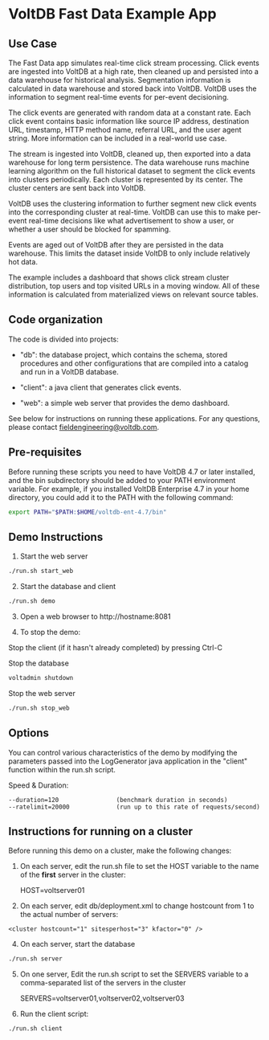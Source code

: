 # VoltDB Fast Data Example App

Use Case
--------

The Fast Data app simulates real-time click stream processing. Click events are
ingested into VoltDB at a high rate, then cleaned up and persisted into a data
warehouse for historical analysis. Segmentation information is calculated in
data warehouse and stored back into VoltDB. VoltDB uses the information to
segment real-time events for per-event decisioning.

The click events are generated with random data at a constant rate. Each click
event contains basic information like source IP address, destination URL,
timestamp, HTTP method name, referral URL, and the user agent string. More
information can be included in a real-world use case.

The stream is ingested into VoltDB, cleaned up, then exported into a data
warehouse for long term persistence. The data warehouse runs machine learning
algorithm on the full historical dataset to segment the click events into
clusters periodically. Each cluster is represented by its center. The cluster
centers are sent back into VoltDB.

VoltDB uses the clustering information to further segment new click events into
the corresponding cluster at real-time. VoltDB can use this to make per-event
real-time decisions like what advertisement to show a user, or whether a user
should be blocked for spamming.

Events are aged out of VoltDB after they are persisted in the data
warehouse. This limits the dataset inside VoltDB to only include relatively hot
data.

The example includes a dashboard that shows click stream cluster distribution,
top users and top visited URLs in a moving window. All of these information is
calculated from materialized views on relevant source tables.

Code organization
-----------------

The code is divided into projects:

- "db": the database project, which contains the schema, stored procedures and
  other configurations that are compiled into a catalog and run in a VoltDB
  database.

- "client": a java client that generates click events.

- "web": a simple web server that provides the demo dashboard.

See below for instructions on running these applications.  For any questions,
please contact fieldengineering@voltdb.com.

Pre-requisites
--------------

Before running these scripts you need to have VoltDB 4.7 or later installed, and
the bin subdirectory should be added to your PATH environment variable.  For
example, if you installed VoltDB Enterprise 4.7 in your home directory, you
could add it to the PATH with the following command:
```bash
export PATH="$PATH:$HOME/voltdb-ent-4.7/bin"
```

Demo Instructions
-----------------

1. Start the web server
```bash
./run.sh start_web
```

2. Start the database and client
```bash
./run.sh demo
```

3. Open a web browser to http://hostname:8081

4. To stop the demo:

Stop the client (if it hasn't already completed) by pressing Ctrl-C

Stop the database
```bash
voltadmin shutdown
```

Stop the web server
```bash
./run.sh stop_web
```

Options
-------

You can control various characteristics of the demo by modifying the parameters
passed into the LogGenerator java application in the "client" function within
the run.sh script.

Speed & Duration:

    --duration=120                (benchmark duration in seconds)
    --ratelimit=20000             (run up to this rate of requests/second)


Instructions for running on a cluster
-------------------------------------

Before running this demo on a cluster, make the following changes:

1. On each server, edit the run.sh file to set the HOST variable to the name of
the **first** server in the cluster:

    HOST=voltserver01

2. On each server, edit db/deployment.xml to change hostcount from 1 to the
actual number of servers:
```
<cluster hostcount="1" sitesperhost="3" kfactor="0" />
```

4. On each server, start the database
```bash
./run.sh server
```

5. On one server, Edit the run.sh script to set the SERVERS variable to a
comma-separated list of the servers in the cluster

    SERVERS=voltserver01,voltserver02,voltserver03

6. Run the client script:
```bash
./run.sh client
```
